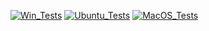 
[![Win_Tests](https://github.com/zackees/python-subprocess-bug/actions/workflows/push_win.yml/badge.svg)](https://github.com/zackees/python-subprocess-bug/actions/workflows/push_win.yml)
[![Ubuntu_Tests](https://github.com/zackees/python-subprocess-bug/actions/workflows/push_ubuntu.yml/badge.svg)](https://github.com/zackees/python-subprocess-bug/actions/workflows/push_ubuntu.yml)
[![MacOS_Tests](https://github.com/zackees/python-subprocess-bug/actions/workflows/push_macos.yml/badge.svg)](https://github.com/zackees/python-subprocess-bug/actions/workflows/push_macos.yml)

